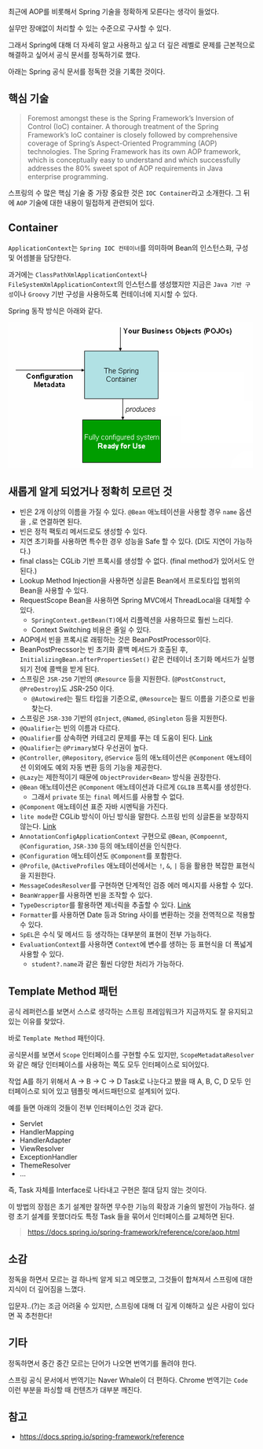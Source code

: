 최근에 AOP를 비롯해서 Spring 기술을 정확하게 모른다는 생각이 들었다.

실무만 장애없이 처리할 수 있는 수준으로 구사할 수 있다.

그래서 Spring에 대해 더 자세히 알고 사용하고 싶고 더 깊은 레벨로 문제를 근본적으로 해결하고 싶어서 공식 문서를 정독하기로 했다.

아래는 Spring 공식 문서를 정독한 것을 기록한 것이다.

## 핵심 기술

> Foremost amongst these is the Spring Framework’s Inversion of Control (IoC) container. A thorough treatment of the Spring Framework’s IoC container is closely followed by comprehensive coverage of Spring’s Aspect-Oriented Programming (AOP) technologies. The Spring Framework has its own AOP framework, which is conceptually easy to understand and which successfully addresses the 80% sweet spot of AOP requirements in Java enterprise programming.

스프링의 수 많은 핵심 기술 중 가장 중요한 것은 `IOC Container`라고 소개한다. 그 뒤에 `AOP` 기술에 대한 내용이 밀접하게 관련되어 있다.

## Container

`ApplicationContext`는 `Spring IOC 컨테이너`를 의미하며 Bean의 인스턴스화, 구성 및 어셈블을 담당한다.

과거에는 `ClassPathXmlApplicationContext`나 `FileSystemXmlApplicationContext`의 인스턴스를 생성했지만 지금은 `Java 기반 구성`이나 `Groovy` 기반 구성을 사용하도록 컨테이너에 지시할 수 있다.

Spring 동작 방식은 아래와 같다.

![img.png](img.png)

## 새롭게 알게 되었거나 정확히 모르던 것

- 빈은 2개 이상의 이름을 가질 수 있다. `@Bean` 애노테이션을 사용할 경우 `name` 옵션을 `,`로 연결하면 된다.
- 빈은 정적 팩토리 메서드로도 생성할 수 있다.
- 지연 초기화를 사용하면 특수한 경우 성능을 Safe 할 수 있다. (DI도 지연이 가능하다.)
- final class는 CGLib 기반 프록시를 생성할 수 없다. (final method가 있어서도 안된다.)
- Lookup Method Injection을 사용하면 싱글톤 Bean에서 프로토타입 범위의 Bean을 사용할 수 있다.
- RequestScope Bean을 사용하면 Spring MVC에서 ThreadLocal을 대체할 수 있다.
  - `SpringContext.getBean(T)`에서 리플렉션을 사용하므로 훨씬 느리다. 
  - Context Switching 비용은 줄일 수 있다.
- AOP에서 빈을 프록시로 래핑하는 것은 BeanPostProcessor이다.
- BeanPostPrecssor는 빈 초기화 콜백 메서드가 호출된 후, `InitializingBean.afterPropertiesSet()` 같은 컨테이너 초기화 메서드가 실행되기 전에 콜백을 받게 된다.
- 스프링은 `JSR-250` 기반의 `@Resource` 등을 지원한다. (`@PostConstruct`, `@PreDestroy`)도 JSR-250 이다.
  - `@Autowired`는 필드 타입을 기준으로, `@Resource`는 필드 이름을 기준으로 빈을 찾는다.
- 스프링은 `JSR-330` 기반의 `@Inject`, `@Named`, `@Singleton` 등을 지원한다.
- `@Qualifier`는 빈의 이름과 다르다.
- `@Qualifier`를 상속하면 카테고리 문제를 푸는 데 도움이 된다. [Link](https://docs.spring.io/spring-framework/reference/core/beans/annotation-config/autowired-qualifiers.html)
- `@Qualifier`는 `@Primary`보다 우선권이 높다.
- `@Controller`, `@Repository`, `@Service` 등의 애노테이션은 `@Component` 애노테이션 이외에도 예외 자동 변환 등의 기능을 제공한다.
- `@Lazy`는 제한적이기 때문에 `ObjectProvider<Bean>` 방식을 권장한다.
- `@Bean` 애노테이션은 `@Component` 애노테이션과 다르게 `CGLIB` 프록시를 생성한다.
  - 그래서 `private` 또는 `final` 메서드를 사용할 수 없다.
- `@Component` 애노테이션 표준 자바 시멘틱을 가진다.
- `lite mode`란 CGLib 방식이 아닌 방식을 말한다. 스프링 빈의 싱글톤을 보장하지 않는다. [Link](https://hyojabal.tistory.com/25)
- `AnnotationConfigApplicationContext` 구현으로 `@Bean`, `@Compoennt`, `@Configuration`, `JSR-330` 등의 애노테이션을 인식한다.
- `@Configuration` 애노테이션도 `@Component`를 포함한다.
- `@Profile`, `@ActiveProfiles` 애노테이션에서는 `!`, `&`, `|` 등을 활용한 복잡한 표현식을 지원한다.
- `MessageCodesResolver`를  구현하면 단계적인 검증 에러 메시지를 사용할 수 있다.
- `BeanWrapper`를 사용하면 빈을 조작할 수 있다.
- `TypeDescriptor`를 활용하면 제너릭을 추출할 수 있다. [Link](https://docs.spring.io/spring-framework/reference/core/validation/convert.html)
- `Formatter`를 사용하면 Date 등과 String 사이를 변환하는 것을 전역적으로 적용할 수 있다.
- `SpEL`은 수식 및 메서드 등 생각하는 대부분의 표현이 전부 가능하다.
- `EvaluationContext`를 사용하면 `Context`에 변수를 생하는 등 표현식을 더 폭넓게 사용할 수 있다.
  - `student?.name`과 같은 훨씬 다양한 처리가 가능하다.

## Template Method 패턴

공식 레퍼런스를 보면서 스스로 생각하는 스프링 프레임워크가 지금까지도 잘 유지되고 있는 이유를 찾았다.

바로 `Template Method` 패턴이다.

공식문서를 보면서 `Scope` 인터페이스를 구현할 수도 있지만, `ScopeMetadataResolver`와 같은 해당 인터페이스를 사용하는 쪽도 모두 인터페이스로 되어있다.

작업 A를 하기 위해서 A -> B -> C -> D Task로 나눈다고 봤을 때 A, B, C, D 모두 인터페이스로 되어 있고 템플릿 메서드패턴으로 설계되어 있다.

예를 들면 아래의 것들이 전부 인터페이스인 것과 같다.
- Servlet
- HandlerMapping
- HandlerAdapter
- ViewResolver
- ExceptionHandler
- ThemeResolver
- ...

즉, Task 자체를 Interface로 나타내고 구현은 절대 담지 않는 것이다.

이 방법의 장점은 초기 설계만 잘하면 무수한 기능의 확장과 기술의 발전이 가능하다. 설령 초기 설계를 못했더라도 특정 Task 들을 묶어서 인터페이스를 교체하면 된다.

> https://docs.spring.io/spring-framework/reference/core/aop.html

## 소감

정독을 하면서 모르는 걸 하나씩 알게 되고 메모했고, 그것들이 합쳐져서 스프링에 대한 지식이 더 깊어짐을 느꼈다.

입문자..(?)는 조금 어려울 수 있지만, 스프링에 대해 더 깊게 이해하고 싶은 사람이 있다면 꼭 추천한다!


## 기타

정독하면서 중간 중간 모르는 단어가 나오면 번역기를 돌려야 한다.

스프링 공식 문서에서 번역기는 Naver Whale이 더 편하다. Chrome 번역기는 `Code` 이런 부분을 파싱할 때 컨텐츠가 대부분 깨진다.

## 참고
- https://docs.spring.io/spring-framework/reference